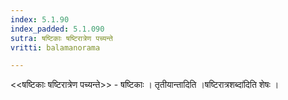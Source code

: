 ```yaml
---
index: 5.1.90
index_padded: 5.1.090
sutra: षष्टिकाः षष्टिरात्रेण पच्यन्ते
vritti: balamanorama

---
```

<<षष्टिकाः षष्टिरात्रेण पच्यन्ते>> - षष्टिकाः । तृतीयान्तादिति ।षष्टिरात्रशब्दा॑दिति शेषः । 